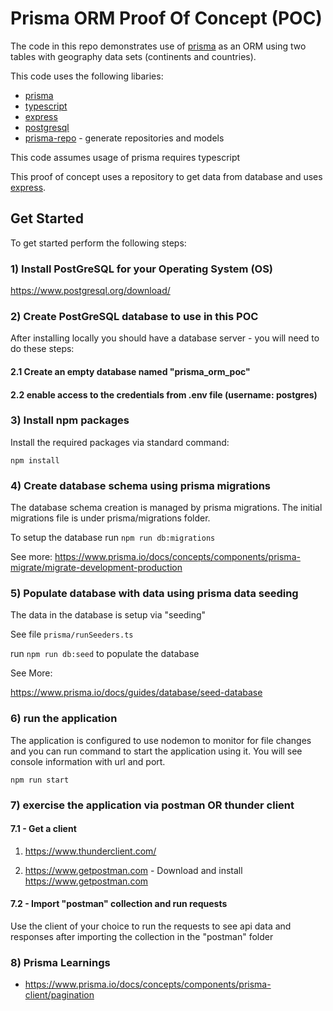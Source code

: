 # Prisma ORM Proof Of Concept (POC)

The code in this repo demonstrates use of [prisma](https://www.prisma.io/) as an ORM using two tables with geography data sets (continents and countries).

This code uses the following libaries:

- [prisma](https://www.prisma.io/)
- [typescript](https://www.typescriptlang.org/)
- [express](https://expressjs.com/)
- [postgresql](https://www.postgresql.org/)
- [prisma-repo](https://github.com/krsbx/prisma-repo) - generate repositories and models 

This code assumes usage of prisma requires typescript

This proof of concept uses a repository to get data from database and uses [express](https://expressjs.com/).

## Get Started


To get started perform the following steps:

### 1) Install PostGreSQL for your Operating System (OS)

https://www.postgresql.org/download/

### 2) Create PostGreSQL database to use in this POC

After installing locally you should have a database server - you will need to do these steps:
#### 2.1 Create an empty database named "prisma_orm_poc"

#### 2.2 enable access to the credentials from .env file (username: postgres)

### 3) Install npm packages

Install the required packages via standard command:

```npm install```

### 4) Create database schema using prisma migrations

The database schema creation is managed by prisma migrations. The initial migrations file is under prisma/migrations folder.

To setup the database run ```npm run db:migrations```

See more: https://www.prisma.io/docs/concepts/components/prisma-migrate/migrate-development-production

### 5) Populate database with data using prisma data seeding

The data in the database is setup via "seeding"

See file ```prisma/runSeeders.ts```

run ```npm run db:seed``` to populate the database

See More:

https://www.prisma.io/docs/guides/database/seed-database

### 6) run the application

The application is configured to use nodemon to monitor for file changes and you can run command to start the application using it. You will see console information with url and port.

```npm run start```

### 7) exercise the application via postman OR thunder client

#### 7.1 - Get a client

1) https://www.thunderclient.com/

2) https://www.getpostman.com - Download and install https://www.getpostman.com 

#### 7.2 - Import "postman" collection and run requests

Use the client of your choice to run the requests to see api data and responses after importing the collection in the "postman" folder

### 8) Prisma Learnings

- https://www.prisma.io/docs/concepts/components/prisma-client/pagination

